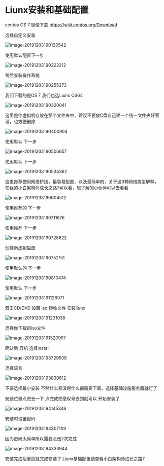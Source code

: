 # Liunx安装和基础配置

centos OS 7 镜像下载 https://wiki.centos.org/Download 

选择自定义安装

![image-20191203190130542](./images/image-20191203190130542.png)

使用默认配置下一步

![image-20191203190222212](./images/image-20191203190208135.png)

稍后安装操作系统

![image-20191203190255373](./images/image-20191203190255373.png)

我们下载的是OS 7 我们也选Liunx OS64

![image-20191203190320041](./images/image-20191203190320041.png)

这里是你虚拟机存放在那个文件夹中，建议不要放C盘自己建一个统一文件夹好管理，也方便删除

![image-20191203190400904](./images/image-20191203190400904.png)

使用默认 下一步

![image-20191203190506657](./images/image-20191203190506657.png)

使用默认 下一步

![image-20191203190534362](./images/image-20191203190534362.png)

这里推荐使用网络桥接，最容易配置，以及最简单的，关于这3种网络类型解释，在我的小白架构师成长之路7可以看，想了解的小伙伴可以去看看

![image-20191203190604512](./images/image-20191203190604512.png)

使用推荐的 下一步

![image-20191203190711676](./images/image-20191203190711676.png)

使用推荐 下一步

![image-20191203190728622](./images/image-20191203190728622.png)

创建新虚拟磁盘

![image-20191203190752151](./images/image-20191203190752151.png)

使用默认的 下一步

![image-20191203190810474](./images/image-20191203190810474.png)

使用默认 下一步

![image-20191203191126071](./images/image-20191203191126071.png)

双击CD/DVD 设置 iso 镜像文件 安装liunx

![image-20191203191231038](./images/image-20191203191231038.png)

选择你下载的iso文件 

![image-20191203191320997](./images/image-20191203191320997.png)

确认后 开机 选择install 

![image-20191203193729509](./images/image-20191203193729509.png)

选择语言

![image-20191203193830612](./images/image-20191203193830612.png)

不要选择最小安装 不然什么都没得什么都需要下载，选择基础设施服务器就行了

安装位置点进去一下 点完成把感叹号去到就可以 开始安装了

![image-20191203194145346](./images/image-20191203194145346.png)

安装时设置密码

![image-20191203194307109](./images/image-20191203194307109.png)

因为密码太简单所以需要点击2次完成

![image-20191203194333944](./images/image-20191203194333944.png)

安装完成后重启就完成安装了 Liunx基础配置请查看小白架构师成长之路7

